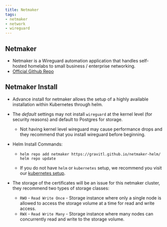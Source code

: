 ```yaml
---
title: Netmaker
tags:
- netmaker
- network
- wireguard
---
```


## Netmaker

- Netmaker is a Wireguard automation application that handles self-hosted homelabs to small business / enterprise networking.
- [Official Github Repo](https://github.com/gravitl/netmaker)

## Netmaker Install

- Advance install for netmaker allows the setup of a highly available installation within Kubernetes through helm.
- The *default* settings may not install `wireguard` at the kernel level (for security reasons) and default to Postgres for storage.
  - Not having kernel level wireguard may cause performance drops and they recommend that you install wireguard before beginning.
- Helm Install Commands:

  - ```shell
    helm repo add netmaker https://gravitl.github.io/netmaker-helm/
    helm repo update
    ```
  
  - If you do not have `helm` or `kubernetes` setup, we recommend you visit our [kubernetes setup](https://kbve.com/application/k8s).
- The storage of the certificates will be an issue for this netmaker cluster, they recommend two types of storage classes:
  - `RWO` - `Read Write Once` - Storage instance where only a single node is allowed to access the storage volume at a time for read and write access.
  - `RWX` - `Read Write Many` - Storage instance where many nodes can concurrently read and write to the storage volume.

